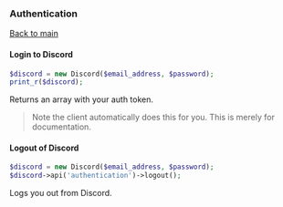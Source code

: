 ### Authentication
[Back to main](README.md)

#### Login to Discord

```php
$discord = new Discord($email_address, $password);
print_r($discord);
```

Returns an array with your auth token.

> Note the client automatically does this for you. This is merely for documentation.

#### Logout of Discord

```php
$discord = new Discord($email_address, $password);
$discord->api('authentication')->logout();
```

Logs you out from Discord.